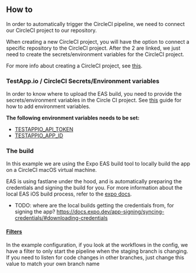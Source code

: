 ## How to

In order to automatically trigger the CircleCI pipeline, we need to connect our CircleCI project to our repository.

When creating a new CircleCI project, you will have the option to connect a specific repository to the CircleCI project. After the 2 are linked, we just need to create the secrets/environment variables for the CircleCI project.

For more info about creating a CircleCI project, see [this](https://circleci.com/docs/create-project/).

### TestApp.io / CircleCI Secrets/Environment variables

In order to know where to upload the EAS build, you need to provide the secrets/environment variables in the Circle CI project. See [this](https://circleci.com/docs/set-environment-variable/#set-an-environment-variable-in-a-project) guide for how to add environment variables.

**The following environment variables needs to be set:**

- [TESTAPPIO_API_TOKEN](https://portal.testapp.io/settings/api-credentials)
- [TESTAPPIO_APP_ID](https://portal.testapp.io/apps)

### The build

In this example we are using the Expo EAS build tool to locally build the app on a CircleCI macOS virtual machine.

EAS is using fastlane under the hood, and is automatically preparing the credentials and signing the build for you. For more information about the local EAS iOS build process, refer to the [expo docs](https://docs.expo.dev/build-reference/ios-builds/).

- TODO: where are the local builds getting the credentials from, for signing the app? https://docs.expo.dev/app-signing/syncing-credentials/#downloading-credentials

#### [Filters](https://support.circleci.com/hc/en-us/articles/115015953868-Filter-workflows-by-branch-)

In the example configuration, if you look at the workflows in the config, we have a filter to only start the pipeline when the staging branch is changing. If you need to listen for code changes in other branches, just change this value to match your own branch name
